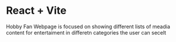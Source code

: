 # React + Vite

Hobby Fan Webpage is focused on showing different lists of meadia content for entertaiment in differetn categories the user can secelt
